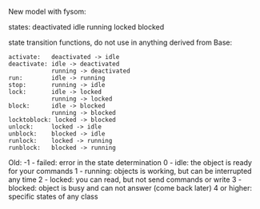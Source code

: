 New model with fysom:

states:
    deactivated
    idle
    running
    locked
    blocked

state transition functions, do not use in anything derived from Base:

    activate:   deactivated -> idle
    deactivate: idle -> deactivated
                running -> deactivated
    run:        idle -> running
    stop:       running -> idle
    lock:       idle -> locked
                running -> locked
    block:      idle -> blocked
                running -> blocked
    locktoblock: locked -> blocked
    unlock:     locked -> idle
    unblock:    blocked -> idle
    runlock:    locked -> running
    runblock:   blocked -> running

Old:
-1 - failed: error in the state determination
0 - idle: the object is ready for your commands
1 - running: objects is working, but can be interrupted any time
2 - locked: you can read, but not send commands or write
3 - blocked: object is busy and can not answer (come back later)
4 or higher: specific states of any class

